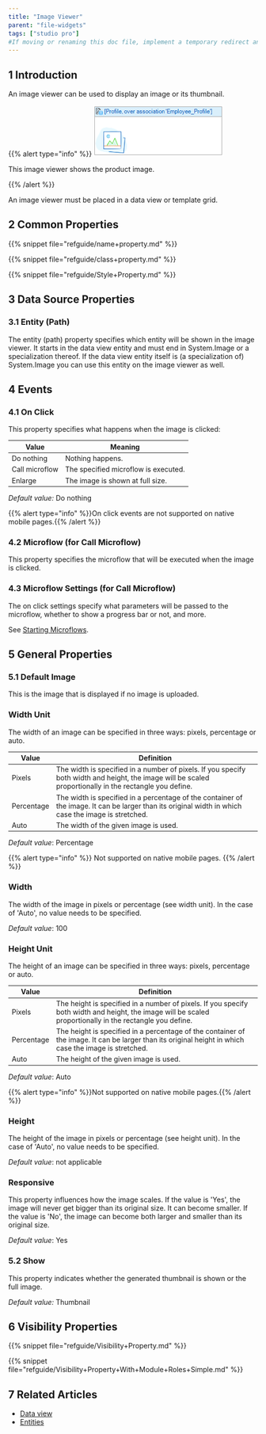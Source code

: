 ```yaml
---
title: "Image Viewer"
parent: "file-widgets"
tags: ["studio pro"]
#If moving or renaming this doc file, implement a temporary redirect and let the respective team know they should update the URL in the product. See Mapping to Products for more details.
---
```


## 1 Introduction

An image viewer can be used to display an image or its thumbnail.

{{% alert type="info" %}}
![](attachments/pages/image-viewer.png)

This image viewer shows the product image.

{{% /alert %}}

An image viewer must be placed in a data view or template grid.

## 2 Common Properties

{{% snippet file="refguide/name+property.md" %}}

{{% snippet file="refguide/class+property.md" %}}

{{% snippet file="refguide/Style+Property.md" %}}

## 3 Data Source Properties

### 3.1 Entity (Path)

The entity (path) property specifies which entity will be shown in the image viewer. It starts in the data view entity and must end in System.Image or a specialization thereof. If the data view entity itself is (a specialization of) System.Image you can use this entity on the image viewer as well.

## 4 Events

### 4.1 On Click

This property specifies what happens when the image is clicked:

| Value | Meaning |
| --- | --- |
| Do nothing | Nothing happens. |
| Call microflow | The specified microflow is executed. |
| Enlarge | The image is shown at full size. |

_Default value:_ Do nothing

{{% alert type="info" %}}On click events are not supported on native mobile pages.{{% /alert %}}

### 4.2 Microflow (for Call Microflow)

This property specifies the microflow that will be executed when the image is clicked.

### 4.3 Microflow Settings (for Call Microflow)

The on click settings specify what parameters will be passed to the microflow, whether to show a progress bar or not, and more.

See [Starting Microflows](starting-microflows).

## 5 General Properties

### 5.1 Default Image

This is the image that is displayed if no image is uploaded.

### Width Unit

The width of an image can be specified in three ways: pixels, percentage or auto. 

| Value | Definition |
| --- | --- |
| Pixels | The width is specified in a number of pixels. If you specify both width and height, the image will be scaled proportionally in the rectangle you define. |
| Percentage | The width is specified in a percentage of the container of the image. It can be larger than its original width in which case the image is stretched. |
| Auto | The width of the given image is used. |

*Default value*: Percentage

{{% alert type="info" %}}
Not supported on native mobile pages.
{{% /alert %}}

### Width

The width of the image in pixels or percentage (see width unit). In the case of 'Auto', no value needs to be specified.

*Default value*: 100

### Height Unit

The height of an image can be specified in three ways: pixels, percentage or auto. 

| Value      | Definition                                                   |
| ---------- | ------------------------------------------------------------ |
| Pixels     | The height is specified in a number of pixels. If you specify both width and height, the image will be scaled proportionally in the rectangle you define. |
| Percentage | The height is specified in a percentage of the container of the image. It can be larger than its original height in which case the image is stretched. |
| Auto       | The height of the given image is used. |

*Default value*: Auto

{{% alert type="info" %}}Not supported on native mobile pages.{{% /alert %}}

### Height

The height of the image in pixels or percentage (see height unit). In the case of 'Auto', no value needs to be specified.

*Default value*: not applicable

### Responsive

This property influences how the image scales. If the value is 'Yes', the image will never get bigger than its original size. It can become smaller. If the value is 'No', the image can become both larger and smaller than its original size.

*Default value*: Yes

### 5.2 Show

This property indicates whether the generated thumbnail is shown or the full image.

_Default value:_ Thumbnail

## 6 Visibility Properties

{{% snippet file="refguide/Visibility+Property.md" %}}

{{% snippet file="refguide/Visibility+Property+With+Module+Roles+Simple.md" %}}

## 7 Related Articles

*   [Data view](data-view)
*   [Entities](entities)
